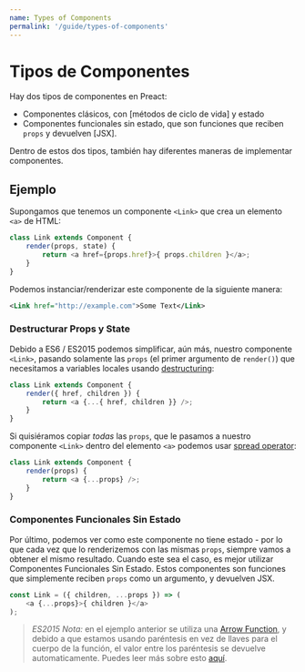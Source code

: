 ```yaml
---
name: Types of Components
permalink: '/guide/types-of-components'
---
```


# Tipos de Componentes


Hay dos tipos de componentes en Preact:

- Componentes clásicos, con [métodos de ciclo de vida] y estado
- Componentes funcionales sin estado, que son funciones que reciben `props` y devuelven [JSX].

Dentro de estos dos tipos, también hay diferentes maneras de implementar componentes.


## Ejemplo

Supongamos que tenemos un componente `<Link>` que crea un elemento `<a>` de HTML:

```js
class Link extends Component {
	render(props, state) {
		return <a href={props.href}>{ props.children }</a>;
	}
}
```

Podemos instanciar/renderizar este componente de la siguiente manera:

```xml
<Link href="http://example.com">Some Text</Link>
```


### Destructurar Props y State

Debido a ES6 / ES2015 podemos simplificar, aún más, nuestro componente `<Link>`, pasando solamente las `props` (el primer argumento de `render()`) que necesitamos a variables locales usando [destructuring](https://github.com/lukehoban/es6features#destructuring):

```js
class Link extends Component {
	render({ href, children }) {
		return <a {...{ href, children }} />;
	}
}
```

Si quisiéramos copiar _todas_ las `props`, que le pasamos a nuestro componente `<Link>` dentro del elemento `<a>` podemos usar [spread operator](https://developer.mozilla.org/en-US/docs/Web/JavaScript/Reference/Operators/Spread_operator):

```js
class Link extends Component {
	render(props) {
		return <a {...props} />;
	}
}
```


### Componentes Funcionales Sin Estado

Por último, podemos ver como este componente no tiene estado - por lo que cada vez que lo renderizemos con las mismas `props`, siempre vamos a obtener el mismo resultado. Cuando este sea el caso, es mejor utilizar Componentes Funcionales Sin Estado. Estos componentes son funciones que simplemente reciben `props` como un argumento, y devuelven JSX.

```js
const Link = ({ children, ...props }) => (
	<a {...props}>{ children }</a>
);
```

> *ES2015 Nota:* en el ejemplo anterior se utiliza una [Arrow Function](https://github.com/lukehoban/es6features#arrows), y debido a que estamos usando paréntesis en vez de llaves para el cuerpo de la función, el valor entre los paréntesis se devuelve automaticamente. Puedes leer más sobre esto [aquí](https://github.com/lukehoban/es6features#arrows).
